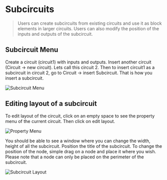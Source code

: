 # Subcircuits

> Users can create subcircuits from existing circuits and use it as block elements in larger circuits. Users can also modify the position of the inputs and outputs of the subcircuit.

## Subcircuit Menu

Create a circuit (circuit1) with inputs and outputs. Insert another circuit (Circuit &rightarrow; new circuit). Lets call this circuit 2. Then to insert circuit1 as a subcircuit in circuit 2, go to Circuit &rightarrow; insert Subcircuit. That is how you insert a subcircuit.

![Subcircuit Menu](/images/subcircuit.png)

## Editing layout of a subcircuit

To edit layout of the circuit, click on an empty space to see the property menu of the current circuit. Then click on edit layout.

![Property Menu](/images/property_layout.png)

You should be able to see a window where you can change the width, height of all the subcircuit. Position the title of the subcircuit. To change the position of the node, simple drag on a node and place it where you wish. Please note that a node can only be placed on the perimeter of the subcircuit.

![Subcircuit Layout](/images/subcircuit_layout.png)
